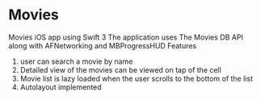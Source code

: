 # Movies
Movies iOS app using Swift 3
The application uses The Movies DB API along with AFNetworking and MBProgressHUD
Features
1. user can search a movie by name
2. Detailed view of the movies can be viewed on tap of the cell
3. Movie list is lazy loaded when the user scrolls to the bottom of the list
4. Autolayout implemented
